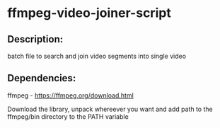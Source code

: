 # ffmpeg-video-joiner-script

## Description:
batch file to search and join video segments into single video

## Dependencies:
ffmpeg - https://ffmpeg.org/download.html

Download the library, unpack whereever you want and add path to the ffmpeg/bin directory to the PATH variable
